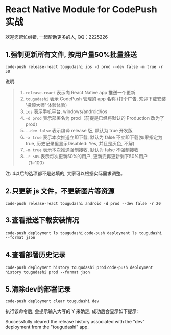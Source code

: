 # React Native Module for CodePush 实战

欢迎您帮忙纠错, 一起帮助更多的人, QQ：2225226

## 1.强制更新所有文件, 按用户量50%批量推送
`code-push release-react tougudashi ios -d prod --dev false -m true -r 50`

说明:
>1. `release-react` 表示向 React Native app 推送一个更新
>2. `tougudashi` 表示 CodePush 管理的 app 名称 (打个广告, 欢迎下载安装 '投顾大师' 体验体验)
>3. `ios` 表示手机平台, windows/android/ios
>4. `-d prod` 表示部署名为 prod（前提是已经将默认的 Production 改为了 prod）
>5. `--dev false` 表示编译 release 版, 默认为 true 开发版
>6. `-x true` 表示本次推送立即下载, 默认为 false 不立即下载(如果指定为 true, 历史记录里显示Disabled: Yes, 并且是灰色, 不解)
>7. `-m true` 表示本次推送强制接收, 默认为 false 不强制接收
>8. `-r 50%` 表示每次更新50%的用户, 更新完再更新剩下50%用户（1~100）

注: 4以后的选项都不是必填的, 大家可以根据实际需求调整。


## 2.只更新 js 文件，不更新图片等资源
`code-push release-react tougudashi android -d prod --dev false -r 20`

## 3.查看推送下载安装情况
`code-push deployment ls tougudashi`
`code-push deployment ls tougudashi --format json`

## 4.查看部署历史记录
`code-push deployment history tougudashi prod`
`code-push deployment history tougudashi prod --format json`

## 5.清除dev的部署记录
`code-push deployment clear tougudashi dev`

执行该命令后, 会提示输入大写的 Y 来确定, 成功后会显示如下提示:

Successfully cleared the release history associated with the "dev" deployment from the "tougudashi" app.